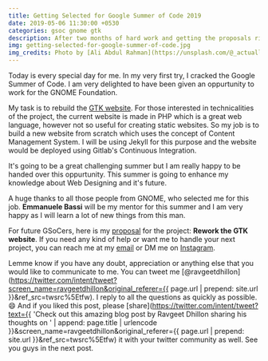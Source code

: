```yaml
---
title: Getting Selected for Google Summer of Code 2019
date: 2019-05-06 11:30:00 +0530
categories: gsoc gnome gtk
description: After two months of hard work and getting the proposals right, I got selected for Google Summer of Code 2019 for the GNOME Foundation. Read about my plans for the 2019 summer and more in this blog.
img: getting-selected-for-google-summer-of-code.jpg
img_credits: Photo by [Ali Abdul Rahman](https://unsplash.com/@_actually_) on [Unsplash](https://unsplash.com)
---
```


Today is every special day for me. In my very first try, I cracked the Google Summer of Code. I am very delighted to have been given an oppurtunity to work for the GNOME Foundation.

My task is to rebuild the [GTK website](https://gtk.org). For those interested in technicalities of the project, the current website is made in PHP which is a great web language, however not so useful for creating static websites. So my job is to build a new website from scratch which uses the concept of Content Management System. I will be using Jekyll for this purpose and the website would be deployed using Gitlab's Continuous Integration.

It's going to be a great challenging summer but I am really happy to be handed over this oppurtunity. This summer is going to enhance my knowledge about Web Designing and it's future.

A huge thanks to all those people from GNOME, who selected me for this job. **Emmanuele Bassi** will be my mentor for this summer and I am very happy as I will learn a lot of new things from this man.

For future GSoCers, here is my [proposal][proposal] for the project: **Rework the GTK website**. If you need any kind of help or want me to handle your next project, you can reach me at my [email][email] or DM me on [Instagram].

Lemme know if you have any doubt, appreciation or anything else that you would like to communicate to me. You can tweet me [@ravgeetdhillon](https://twitter.com/intent/tweet?screen_name=ravgeetdhillon&original_referer={{ page.url | prepend: site.url }}&ref_src=twsrc%5Etfw). I reply to all the questions as quickly as possible. 😄 And if you liked this post, please [share](https://twitter.com/intent/tweet?text={{ 'Check out this amazing blog post by Ravgeet Dhillon sharing his thoughts on ' | append: page.title | urlencode }}&screen_name=ravgeetdhillon&original_referer={{ page.url | prepend: site.url }}&ref_src=twsrc%5Etfw) it with your twitter community as well. See you guys in the next post.

[proposal]: https://docs.google.com/document/d/1naeFyYH0dLJ30_KcvQes7H4tWI165Xeb5t-Qqfo67NE/edit?usp=sharing
[instagram]: https://instagram.com/ravd_ravgeet/
[email]: mailto:ravgeetdhillon@gmail.com